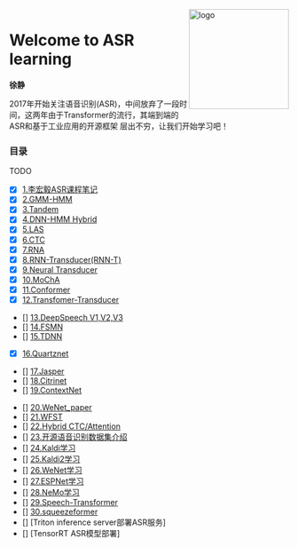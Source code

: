 <img src="docs/_media/icon.svg" align="right" alt="logo" height="180" width="180" />

# Welcome to ASR learning

**徐静**

2017年开始关注语音识别(ASR)，中间放弃了一段时间，这两年由于Transformer的流行，其端到端的ASR和基于工业应用的开源框架
层出不穷，让我们开始学习吧！

<!-- <div align=center>
<img src="./zh-cn/img/index/cnn_hist.png" />
</div> -->


### 目录

TODO


- [x] [1.李宏毅ASR课程笔记](zh-cn/01_LiHongyi_ASR.md)
- [x] [2.GMM-HMM](zh-cn/02_GMM-HMM.md)
- [x] [3.Tandem](zh-cn/03_Tandem.md)
- [x] [4.DNN-HMM Hybrid](zh-cn/04_DNN-HMM-Hybrid.md)
- [x] [5.LAS](zh-cn/05_LAS.md)
- [x] [6.CTC](zh-cn/06_CTC.md)
- [x] [7.RNA](zh-cn/07_RNA.md)
- [x] [8.RNN-Transducer(RNN-T)](zh-cn/08_RNN-T.md)
- [x] [9.Neural Transducer](zh-cn/09_NN-T.md)
- [x] [10.MoChA](zh-cn/10_MoCHA.md)
- [x] [11.Conformer](zh-cn/11_Conformer.md)
- [x] [12.Transfomer-Transducer](zh-cn/12_Transfomer-Transducer.md)
- [] [13.DeepSpeech V1,V2,V3](zh-cn/13_DeepSpeech.md)
- [] [14.FSMN](zh-cn/14_FSMN.md)
- [] [15.TDNN](zh-cn/15_TDNN.md)
- [x] [16.Quartznet](zh-cn/16_Quartznet.md)
- [] [17.Jasper](zh-cn/17_Jasper.md)
- [] [18.Citrinet](zh-cn/18_Citrinet.md)
- [] [19.ContextNet](zh-cn/19_ContextNet.md)
<!-- - [] [20.Conformer-CTC](zh-cn/20_Conformer-CTC.md) -->
- [] [20.WeNet_paper](zh-cn/20_WeNet_paper.md)
- [] [21.WFST](zh-cn/21_WFST.md)
- [] [22.Hybrid CTC/Attention](zh-cn/22_Hybrid_CTC_Attention.md)
- [] [23.开源语音识别数据集介绍](zh-cn/23_datasets.md)
- [] [24.Kaldi学习](zh-cn/24_kaldi_1.md)
- [] [25.Kaldi2学习](zh-cn/25_kaldi_2.md)
- [] [26.WeNet学习](zh-cn/26_wenet.md)
- [] [27.ESPNet学习](zh-cn/27_espnet.md)
- [] [28.NeMo学习](zh-cn/28_nemo.md)
- [] [29.Speech-Transformer](zh-cn/29_Speech-Transformer.md)
- [] [30.squeezeformer](zh-cn/30_squeezeformer.md)
- [] [Triton inference server部署ASR服务]
- [] [TensorRT ASR模型部署]







